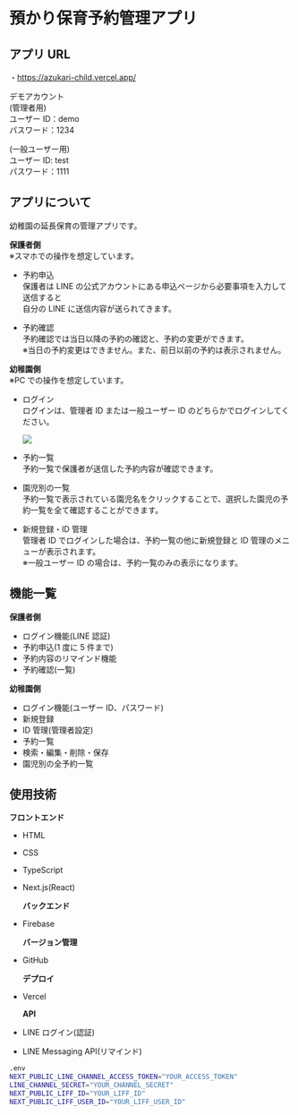 # 預かり保育予約管理アプリ

## アプリ URL

・https://azukari-child.vercel.app/

デモアカウント  
(管理者用)  
ユーザー ID：demo  
パスワード：1234

(一般ユーザー用)  
ユーザー ID: test  
パスワード：1111

## アプリについて

幼稚園の延長保育の管理アプリです。

**保護者側**  
※スマホでの操作を想定しています。

- 予約申込  
  保護者は LINE の公式アカウントにある申込ページから必要事項を入力して送信すると  
  自分の LINE に送信内容が送られてきます。

- 予約確認  
  予約確認では当日以降の予約の確認と、予約の変更ができます。  
  ※当日の予約変更はできません。また、前日以前の予約は表示されません。

**幼稚園側**  
※PC での操作を想定しています。

- ログイン  
  ログインは、管理者 ID または一般ユーザー ID のどちらかでログインしてください。

  <img src="(https://github.com/user-attachments/assets/537a0b06-2e11-480b-9a2e-edc415653c78">

- 予約一覧  
  予約一覧で保護者が送信した予約内容が確認できます。

- 園児別の一覧  
  予約一覧で表示されている園児名をクリックすることで、選択した園児の予約一覧を全て確認することができます。
- 新規登録・ID 管理  
  管理者 ID でログインした場合は、予約一覧の他に新規登録と ID 管理のメニューが表示されます。  
  ※一般ユーザー ID の場合は、予約一覧のみの表示になります。

## 機能一覧

**保護者側**

- ログイン機能(LINE 認証)
- 予約申込(1 度に 5 件まで)
- 予約内容のリマインド機能
- 予約確認(一覧)

**幼稚園側**

- ログイン機能(ユーザー ID、パスワード)
- 新規登録
- ID 管理(管理者設定)
- 予約一覧
- 検索・編集・削除・保存
- 園児別の全予約一覧

## 使用技術

**フロントエンド**

- HTML
- CSS
- TypeScript
- Next.js(React)

  **バックエンド**

- Firebase

  **バージョン管理**

- GitHub

  **デプロイ**

- Vercel

  **API**

- LINE ログイン(認証)
- LINE Messaging API(リマインド)

```bash
.env
NEXT_PUBLIC_LINE_CHANNEL_ACCESS_TOKEN="YOUR_ACCESS_TOKEN"
LINE_CHANNEL_SECRET="YOUR_CHANNEL_SECRET"
NEXT_PUBLIC_LIFF_ID="YOUR_LIFF_ID"
NEXT_PUBLIC_LIFF_USER_ID="YOUR_LIFF_USER_ID"
```
